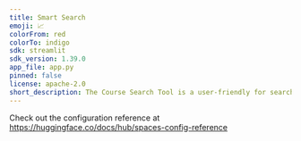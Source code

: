 ```yaml
---
title: Smart Search
emoji: 📈
colorFrom: red
colorTo: indigo
sdk: streamlit
sdk_version: 1.39.0
app_file: app.py
pinned: false
license: apache-2.0
short_description: The Course Search Tool is a user-friendly for search
---
```


Check out the configuration reference at https://huggingface.co/docs/hub/spaces-config-reference
